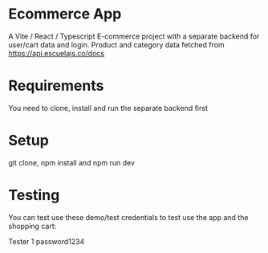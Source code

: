 # Ecommerce App

A Vite / React / Typescript E-commerce project with a separate backend for user/cart data and login.
Product and category data fetched from https://api.escuelajs.co/docs

# Requirements

You need to clone, install and run the separate backend first

# Setup

git clone, npm install and npm run dev

# Testing

You can test use these demo/test credentials to test use the app and the shopping cart:

Tester 1
password1234